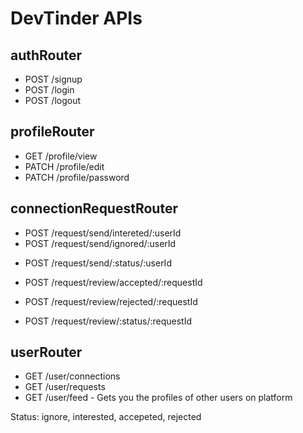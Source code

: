 # DevTinder APIs

## authRouter
- POST /signup
- POST /login
- POST /logout

## profileRouter
- GET /profile/view
- PATCH /profile/edit
- PATCH /profile/password

## connectionRequestRouter
- POST /request/send/intereted/:userId
- POST /request/send/ignored/:userId
<!-- Above 2 apis can be combined in 1 with status in params -->
- POST /request/send/:status/:userId

- POST /request/review/accepted/:requestId
- POST /request/review/rejected/:requestId
<!-- Above 2 apis can be combined in 1 with status in params -->
- POST /request/review/:status/:requestId


## userRouter
- GET /user/connections
- GET /user/requests
- GET /user/feed - Gets you the profiles of other users on platform


Status: ignore, interested, accepeted, rejected